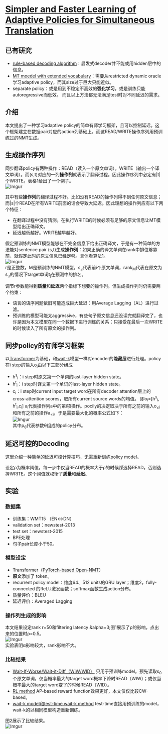 # [Simpler and Faster Learning of Adaptive Policies for Simultaneous Translation](https://arxiv.org/abs/1909.01559)
## 已有研究
- [rule-based decoding algorithm](https://arxiv.org/abs/1606.02012)：启发式decoder并不能或用hidden层中的信息。
- [MT moedel with extended vocabulary](https://arxiv.org/abs/1906.01135)：需要从restricted dynamic oracle学习adaptive policy，而其size过于巨大只能近似。
- separate policy：或是用到不稳定不高效的**强化学习**，或是训练只能autoregressive而低效。
而且以上方法都无法满足test时对不同延迟的需求。
## 介绍
本文提出了一种学习adaptive policy的简单有师学习框架，且可以控制延迟。这个框架建立在数据pair对应的action列基础上，而这READ/WRITE操作序列用预训练过的NMT生成。
## 生成操作序列
同步翻译policy有两种操作：READ（读入一个原文单词），WRITE（输出一个译文单词）。而(s,t)对应的一列**操作列**就表示了翻译过程。因此操作序列中必定有|t|个WRITE。表格1给出了一个例子。\
![Imgur](https://i.imgur.com/UsL2NUr.png)

其中有些**操作列**的翻译过程不好。比如没有READ的操作列得不到任何原文信息；而|s|个READ在所有WRITE前面的话会导致大延迟。因此理想的操作列应有以下两个特征：
- 在翻译过程中没有猜测。在执行WRITE的时候必须有足够的原文信息让MT模型给出正确译文。
- 延迟越低越好。WRITE越早越好。

假定预训练的NMT模型能够在不完全信息下给出正确译文，于是有一种简单的方法能对sentence pair (s,t)生成**操作列**：如果正确的译文单词在rank中排位够靠前，就假定此时的原文信息已经足够。具体看算法1。\
![Imgur](https://i.imgur.com/ilGBttf.png)\
r是正整数，M是预训练的NMT模型，s<sub>&le;</sub>代表前i个原文单词，rank<sub>M</sub>代表在原文为s<sub>&le;</sub>的情况下target单词t<sub>j</sub>在预测中的排名。

调节r参数能得到**质量**和**延迟**两个指标下想要的操作列。但生成操作列时仍需要两个约束：
- 语言的语序问题依旧可能造成巨大延迟：用Average Lagging（AL）进行过滤。
- 预训练的模型可能太aggressive，有些句子原文信息还没读完就翻译完了，也许是因为本文模型在同一个数据下进行训练的关系：只接受在最后一次WRITE的时候读入了所有原文的操作列。
## 同步policy的有师学习框架
以[Transformer](https://arxiv.org/abs/1706.03762)为基础，和[wait-k](https://arxiv.org/abs/1810.08398)模型一样对encoder的**隐藏层**进行处理。policy在i step的输入o<sub>i</sub>由以下三部分组成
- h<sup>s</sup><sub>i</sub>：i step时原文第一个单词的last-layer hidden state。
- h<sup>t</sup><sub>i</sub>：i step时译文第一个单词的last-layer hidden state。
- c<sub>i</sub>：i step时current input target word在所有decoder attention层上的cross-attention scores，取所有current source words的均值。
即o<sub>i</sub>=\[h<sup>s</sup><sub>i</sub>, h<sup>t</sup><sub>i</sub>,c<sub>i</sub>\]
a<sub>i</sub>代表操作列a中的第i项操作。pocily的决定取决于所有之前的输入o<sub>&le;i</sub>和所有之前的操作a<sub>&lt;i</sub>，于是需要最大化的概率公式如下：\
![Imgur](https://i.imgur.com/XENvANb.png)\
其中p<sub>&theta;</sub>代表参数&theta;组成的policy分布。
## 延迟可控的Decoding
这里介绍一种简单的延迟可控计算技巧，无需重新训练policy model。

设定&rho;为概率阈值。每一步中仅当READ的概率大于&rho;的时候踩选择READ，否则选择WRITE。这个阈值就权衡了**质量**和**延迟**。
## 实验
### 数据集
- 训练集：WMT15 （EN&harr;DN）
- validation set：newstest-2013
- test set：newstest-2015
- BPE处理
- 句子pair长度小于50。
### 模型设定
- Transformer（[PyTorch-based Open-NMT](https://arxiv.org/abs/1701.02810)）
- **原文**添加了<eos> token。
- recurrent policy model：维度64、512 units的GRU layer；维度2，fully-connected 的ReLU激发函数；softmax函数生成action分布。
- 质量评价：BLEU
- 延迟评价：Averaged Lagging
  
### 操作列生成的影响
本文结果设定rank r=50和filtering latency &alpha=3;图1展示了&rho;的影响，点出来的位置时&rho;=0.5。\
![Imgur](https://i.imgur.com/eLOIb1v.png)\
实验表明&alpha;影响较大，rank影响不大。
### 比较结果
- [Wait-If-Worse/Wait-it-Diff（WIW/WID）](https://arxiv.org/abs/1606.02012)
  只用于预训练model。预先读取s<sub>0</sub>个原文单词，仅当概率最大的target word概率下降时READ（WIW）；或仅当概率最大的target word变了的时候READ（WID）。
- [RL method](https://www.aclweb.org/anthology/E17-1099/)
  AP-based reward function效果更好，本文仅仅比较CW-based。
- [wait-k model和test-time wait-k method](https://www.aclweb.org/anthology/P19-1289/)
  test-time直接用预训练的model，wait-k的以相同模型构造重新训练。
  
图2展示了比较结果。\
![Imgur](https://i.imgur.com/Hiz4IGQ.png)
